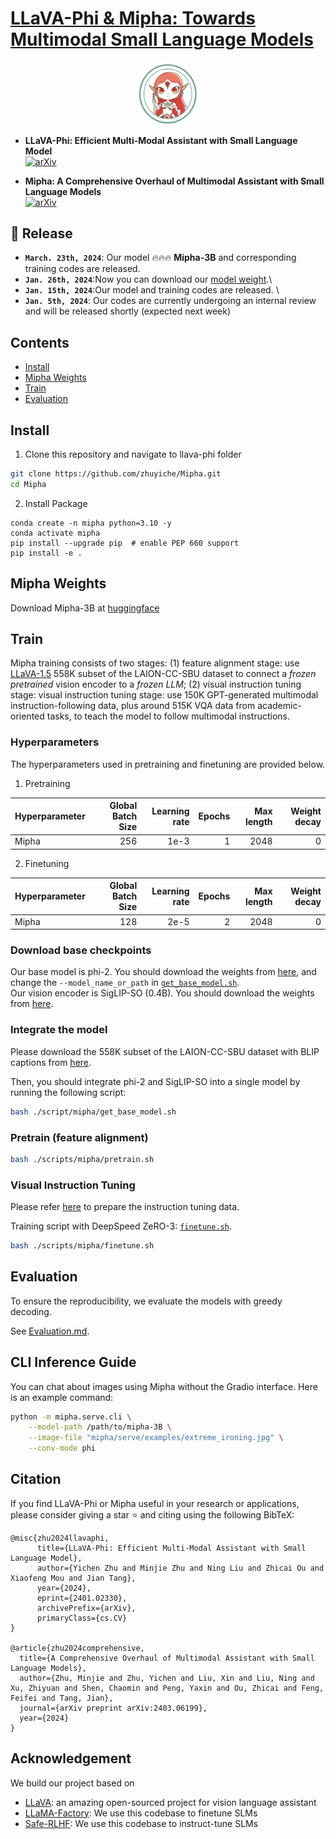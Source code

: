 <div style="display: flex; align-items: center;">
  <a href="https://arxiv.org/abs/2403.06199">
    <h1>LLaVA-Phi & Mipha: Towards Multimodal Small Language Models</h1>
  </a>
</div>

<div align="center">
<img src="docs/mipha.jpg" width="20%">
</div>

* **LLaVA-Phi: Efficient Multi-Modal Assistant with Small Language Model** <br>
  [![arXiv](https://img.shields.io/badge/Arxiv-2402.03766-b31b1b.svg?logo=arXiv)](https://arxiv.org/abs/2403.06199)



* **Mipha: A Comprehensive Overhaul of Multimodal Assistant with Small Language Models** <br>
  [![arXiv](https://img.shields.io/badge/Arxiv-2312.16886-b31b1b.svg?logo=arXiv)](https://arxiv.org/abs/2401.02330) 


## 📸 Release
* **`March. 23th, 2024`**: Our model 🔥🔥🔥 **Mipha-3B** and corresponding training codes are released.
* **`Jan. 26th, 2024`**:Now you can download our [model weight]((#llava-weights)).\
* **`Jan. 15th, 2024`**:Our model and training codes are released. \
* **`Jan. 5th, 2024`**: Our codes are currently undergoing an internal review and will be released shortly (expected next week)



## Contents
- [Install](#install)
- [Mipha Weights](#Mipha-weights)
- [Train](#train)
- [Evaluation](#evaluation)

## Install

1. Clone this repository and navigate to llava-phi folder
```bash
git clone https://github.com/zhuyiche/Mipha.git
cd Mipha
```

2. Install Package
```Shell
conda create -n mipha python=3.10 -y
conda activate mipha
pip install --upgrade pip  # enable PEP 660 support
pip install -e .
```

## Mipha Weights
Download Mipha-3B at [huggingface](https://huggingface.co/zhumj34/Mipha-3B)

## Train

Mipha training consists of two stages: (1) feature alignment stage: use [LLaVA-1.5](https://github.com/haotian-liu/LLaVA/blob/main/docs/Data.md) 558K subset of the LAION-CC-SBU dataset to connect a *frozen pretrained* vision encoder to a *frozen LLM*; 
(2) visual instruction tuning stage: visual instruction tuning stage: use 150K GPT-generated multimodal instruction-following data, plus around 515K VQA data from academic-oriented tasks, to teach the model to follow multimodal instructions.

### Hyperparameters
The hyperparameters used in pretraining and finetuning are provided below.

1. Pretraining

| Hyperparameter | Global Batch Size | Learning rate | Epochs | Max length | Weight decay |
|----------------| ---: | ---: | ---: | ---: | ---: |
| Mipha          | 256 | 1e-3 | 1 | 2048 | 0 |

2. Finetuning

| Hyperparameter | Global Batch Size | Learning rate | Epochs | Max length | Weight decay |
|----------------| ---: | ---: |-------:| ---: | ---: |
| Mipha      | 128 | 2e-5 |      2 | 2048 | 0 |

### Download base checkpoints

Our base model is phi-2. You should download the weights from [here](https://huggingface.co/susnato/phi-2), and change the `--model_name_or_path` in [`get_base_model.sh`](https://github.com/zhuyiche/Mipha/blob/main/scripts/mipha/get_base_model.sh). <br>
Our vision encoder is SigLIP-SO (0.4B). You should download the weights from [here](https://huggingface.co/google/siglip-so400m-patch14-384).

### Integrate the model
Please download the 558K subset of the LAION-CC-SBU dataset with BLIP captions from [here](https://huggingface.co/datasets/liuhaotian/LLaVA-Pretrain). <br>

Then, you should integrate phi-2 and SigLIP-SO into a single model by running the following script:
```bash
bash ./script/mipha/get_base_model.sh
```

### Pretrain (feature alignment)


```bash
bash ./scripts/mipha/pretrain.sh
```

### Visual Instruction Tuning

Please refer [here](https://github.com/haotian-liu/LLaVA/blob/9a26bd1435b4ac42c282757f2c16d34226575e96/README.md#visual-instruction-tuning) to prepare the instruction tuning data.

Training script with DeepSpeed ZeRO-3: [`finetune.sh`](https://github.com/zhuyiche/Mipha/blob/main/scripts/mipha/finetune.sh).

```bash
bash ./scripts/mipha/finetune.sh
```

## Evaluation

To ensure the reproducibility, we evaluate the models with greedy decoding. 

See [Evaluation.md](https://github.com/zhuyiche/Mipha/blob/main/docs/Evaluation.md).

## CLI Inference Guide
You can chat about images using Mipha without the Gradio interface. Here is an example command:
```bash
python -m mipha.serve.cli \
    --model-path /path/to/mipha-3B \
    --image-file "mipha/serve/examples/extreme_ironing.jpg" \
    --conv-mode phi
```

## Citation

If you find LLaVA-Phi or Mipha useful in your research or applications, please consider giving a star ⭐ and citing using the following BibTeX:

```
@misc{zhu2024llavaphi,
      title={LLaVA-Phi: Efficient Multi-Modal Assistant with Small Language Model}, 
      author={Yichen Zhu and Minjie Zhu and Ning Liu and Zhicai Ou and Xiaofeng Mou and Jian Tang},
      year={2024},
      eprint={2401.02330},
      archivePrefix={arXiv},
      primaryClass={cs.CV}
}

@article{zhu2024comprehensive,
  title={A Comprehensive Overhaul of Multimodal Assistant with Small Language Models},
  author={Zhu, Minjie and Zhu, Yichen and Liu, Xin and Liu, Ning and Xu, Zhiyuan and Shen, Chaomin and Peng, Yaxin and Ou, Zhicai and Feng, Feifei and Tang, Jian},
  journal={arXiv preprint arXiv:2403.06199},
  year={2024}
}

```

## Acknowledgement
We build our project based on
- [LLaVA](https://github.com/haotian-liu/LLaVA): an amazing open-sourced project for vision language assistant
- [LLaMA-Factory](https://github.com/hiyouga/LLaMA-Factory): We use this codebase to finetune SLMs
- [Safe-RLHF](https://github.com/PKU-Alignment/safe-rlhf): We use this codebase to instruct-tune SLMs
